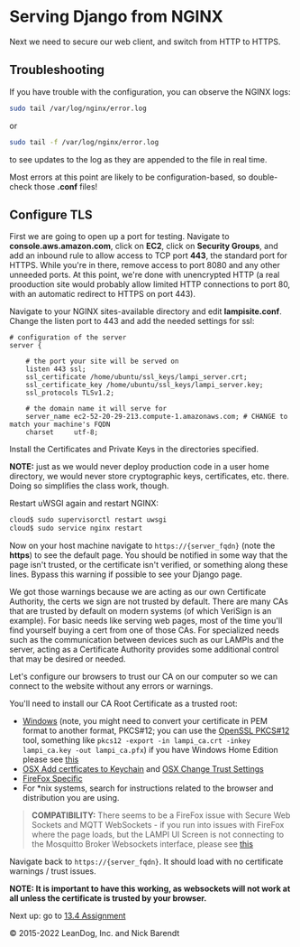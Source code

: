 # Serving Django from NGINX

Next we need to secure our web client, and switch from HTTP to HTTPS.

## Troubleshooting

If you have trouble with the configuration, you can observe the NGINX logs:

```bash
sudo tail /var/log/nginx/error.log
```

or

```bash
sudo tail -f /var/log/nginx/error.log
```

to see updates to the log as they are appended to the file in real time.

Most errors at this point are likely to be configuration-based, so double-check those **.conf** files!

## Configure TLS

First we are going to open up a port for testing. Navigate to **console.aws.amazon.com**, click on **EC2**, click on **Security Groups**, and add an inbound rule to allow access to TCP port **443**, the standard port for HTTPS. While you're in there, remove access to port 8080 and any other unneeded ports. At this point, we're done with unencrypted HTTP (a real prooduction site would probably allow limited HTTP connections to port 80, with an automatic redirect to HTTPS on port 443).

Navigate to your NGINX sites-available directory and edit **lampisite.conf**. Change the listen port to 443 and add the needed settings for ssl:

```
# configuration of the server
server {

    # the port your site will be served on
    listen 443 ssl;
    ssl_certificate /home/ubuntu/ssl_keys/lampi_server.crt;
    ssl_certificate_key /home/ubuntu/ssl_keys/lampi_server.key;
    ssl_protocols TLSv1.2;

    # the domain name it will serve for
    server_name ec2-52-20-29-213.compute-1.amazonaws.com; # CHANGE to match your machine's FQDN
    charset     utf-8;
```

Install the Certificates and Private Keys in the directories specified.

**NOTE:** just as we would never deploy production code in a user home directory, we would never store cryptographic keys, certificates, etc. there.  Doing so simplifies the class work, though.

Restart uWSGI again and restart NGINX:

```bash
cloud$ sudo supervisorctl restart uwsgi
cloud$ sudo service nginx restart
```

Now on your host machine navigate to `https://{server_fqdn}` (note the **https**) to see the default page. You should be notified in some way that the page isn't trusted, or the certificate isn't verified, or something along these lines. Bypass this warning if possible to see your Django page.

We got those warnings because we are acting as our own Certificate Authority, the certs we sign are not trusted by default. There are many CAs that are trusted by default on modern systems (of which VeriSign is an example). For basic needs like serving web pages, most of the time you'll find yourself buying a cert from one of those CAs. For specialized needs such as the communication between devices such as our LAMPIs and the server, acting as a Certificate Authority provides some additional control that may be desired or needed.

Let's configure our browsers to trust our CA on our computer so we can connect to the website without any errors or warnings.
 
You'll need to install our CA Root Certificate as a trusted root:

- [Windows](http://www.thewindowsclub.com/manage-trusted-root-certificates-windows) (note, you might need to convert your certificate in PEM format to another format, PKCS#12; you can use the [OpenSSL PKCS#12](https://www.openssl.org/docs/manmaster/man1/openssl-pkcs12.html) tool, something like `pkcs12 -export -in lampi_ca.crt -inkey lampi_ca.key -out lampi_ca.pfx`) if you have Windows Home Edition please see [this](https://www.thewindowsclub.com/edit-local-group-policy-objects-using-policy-plus)
- [OSX Add certficates to Keychain](https://support.apple.com/guide/keychain-access/add-certificates-to-a-keychain-kyca2431/mac) and [OSX Change Trust Settings](https://support.apple.com/guide/keychain-access/change-the-trust-settings-of-a-certificate-kyca11871/mac)
- [FireFox Specific](https://support.mozilla.org/en-US/kb/setting-certificate-authorities-firefox)
- For \*nix systems, search for instructions related to the browser and distribution you are using.

> **COMPATIBILITY:** There seems to be a FireFox issue with Secure Web Sockets and MQTT WebSockets - if you run into issues with FireFox where the page loads, but the LAMPI UI Screen is not connecting to the Mosquitto Broker Websockets interface, please see [this](https://support.mozilla.org/en-US/questions/1324001)

Navigate back to `https://{server_fqdn}`. It should load with no certificate warnings / trust issues. 

**NOTE: It is important to have this working, as websockets will not work at all unless the certificate is trusted by your browser.**

Next up: go to [13.4 Assignment](../13.4_Assignment/README.md)

&copy; 2015-2022 LeanDog, Inc. and Nick Barendt
